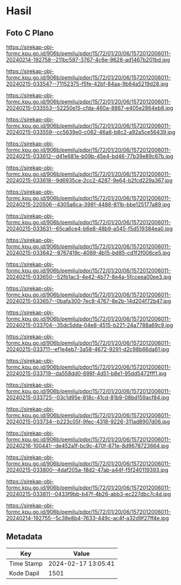 # Hasil

## Foto C Plano

https://sirekap-obj-formc.kpu.go.id/906b/pemilu/pdpr/15/72/01/20/06/1572012006011-20240214-192758--211bc587-3767-4c6e-9628-ad1467b201bd.jpg

https://sirekap-obj-formc.kpu.go.id/906b/pemilu/pdpr/15/72/01/20/06/1572012006011-20240215-033547--71152375-f5fe-42bf-84aa-9b64a5219d28.jpg

https://sirekap-obj-formc.kpu.go.id/906b/pemilu/pdpr/15/72/01/20/06/1572012006011-20240215-033553--52250e15-cfda-460a-8867-e405e2864eb8.jpg

https://sirekap-obj-formc.kpu.go.id/906b/pemilu/pdpr/15/72/01/20/06/1572012006011-20240215-033559--cc5639e0-c062-46a6-b8c2-a92a5ce56439.jpg

https://sirekap-obj-formc.kpu.go.id/906b/pemilu/pdpr/15/72/01/20/06/1572012006011-20240215-033612--d41e681e-b09b-45e4-bd46-77b39e89c67b.jpg

https://sirekap-obj-formc.kpu.go.id/906b/pemilu/pdpr/15/72/01/20/06/1572012006011-20240215-033618--9d6935ce-2cc2-4287-9e64-b2fcd229a367.jpg

https://sirekap-obj-formc.kpu.go.id/906b/pemilu/pdpr/15/72/01/20/06/1572012006011-20240215-220506--4305a6ca-3991-4486-811b-bbe125177a89.jpg

https://sirekap-obj-formc.kpu.go.id/906b/pemilu/pdpr/15/72/01/20/06/1572012006011-20240215-033631--65ca6ce4-b6e8-48b9-a545-f5d519384ea0.jpg

https://sirekap-obj-formc.kpu.go.id/906b/pemilu/pdpr/15/72/01/20/06/1572012006011-20240215-033642--8767419c-4089-4b15-bd85-cd1f2f006ce5.jpg

https://sirekap-obj-formc.kpu.go.id/906b/pemilu/pdpr/15/72/01/20/06/1572012006011-20240215-033650--52fb1ac3-4e42-4b77-8e4a-5fcceea00ee3.jpg

https://sirekap-obj-formc.kpu.go.id/906b/pemilu/pdpr/15/72/01/20/06/1572012006011-20240215-033657--0bafa300-7ec8-4767-8e2b-14d204f72b47.jpg

https://sirekap-obj-formc.kpu.go.id/906b/pemilu/pdpr/15/72/01/20/06/1572012006011-20240215-033704--35dc5dda-04e8-4515-b221-24a7788a69c9.jpg

https://sirekap-obj-formc.kpu.go.id/906b/pemilu/pdpr/15/72/01/20/06/1572012006011-20240215-033711--ef1e4eb7-3a58-4672-9291-d2c98b66da61.jpg

https://sirekap-obj-formc.kpu.go.id/906b/pemilu/pdpr/15/72/01/20/06/1572012006011-20240215-033719--da558dd0-698f-4d51-b8e1-95dd5472fff1.jpg

https://sirekap-obj-formc.kpu.go.id/906b/pemilu/pdpr/15/72/01/20/06/1572012006011-20240215-033725--03c1d95e-818c-41cd-81b9-08bd159acf84.jpg

https://sirekap-obj-formc.kpu.go.id/906b/pemilu/pdpr/15/72/01/20/06/1572012006011-20240215-033734--b223c05f-9fec-4318-9226-311ad8907d06.jpg

https://sirekap-obj-formc.kpu.go.id/906b/pemilu/pdpr/15/72/01/20/06/1572012006011-20240216-100441--de452a1f-bc9c-470f-871e-8d9678723664.jpg

https://sirekap-obj-formc.kpu.go.id/906b/pemilu/pdpr/15/72/01/20/06/1572012006011-20240215-033800--4daf205a-18d2-47ab-a44f-f5f240119393.jpg

https://sirekap-obj-formc.kpu.go.id/906b/pemilu/pdpr/15/72/01/20/06/1572012006011-20240215-033811--0433f9bb-b47f-4b26-abb3-ec227dbc7c4d.jpg

https://sirekap-obj-formc.kpu.go.id/906b/pemilu/pdpr/15/72/01/20/06/1572012006011-20240214-192755--5c38e8b4-7633-449c-ac4f-a32d9f27ff4e.jpg


## Metadata

| Key        | Value               |
| ---------- | ------------------- |
| Time Stamp | 2024-02-17 13:05:41 |
| Kode Dapil | 1501                |



